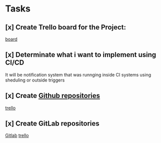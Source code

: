 # Tasks


## [x] Create Trello board for the Project:

[board](https://trello.com/b/ZrMUbPmA/devops-learning-plan)

## [x] Determinate what i want to implement using CI/CD

It will be notification system that was runnging inside CI systems using sheduling or outside triggers

## [x] Create [Github repositories](https://github.com/noexfa/core)

[trello](https://trello.com/c/NMZWnX4q/1-create-github-repo) 

## [x] Create GitLab repositories 

[Gitlab](https://gitlab.com/noexfa/core)
[trello](https://trello.com/c/rWIB6afz/2-create-gitlab-repo)
